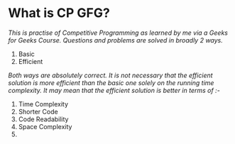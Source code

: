 # What is CP GFG?

_This is practise of Competitive Programming as learned by me via a Geeks for Geeks Course. Questions and problems are solved in broadly 2 ways._

1. Basic
2. Efficient

_Both ways are absolutely correct._
_It is not necessary that the efficient solution is more efficient than the basic one solely on the running time complexity._
_It may mean that the efficient solution is better in terms of :-_

1. Time Complexity
2. Shorter Code
3. Code Readability
4. Space Complexity
5.
